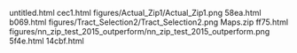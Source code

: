 untitled.html
cec1.html
figures/Actual_Zip1/Actual_Zip1.png
58ea.html
b069.html
figures/Tract_Selection2/Tract_Selection2.png
Maps.zip
ff75.html
figures/nn_zip_test_2015_outperform/nn_zip_test_2015_outperform.png
5f4e.html
14cbf.html
